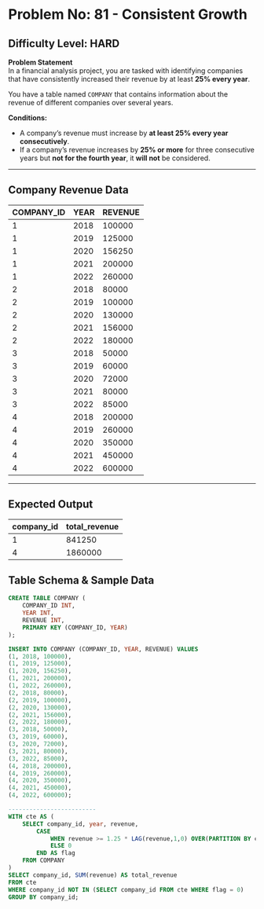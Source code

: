 # **Problem No: 81 - Consistent Growth**
## **Difficulty Level:** **HARD**  

**Problem Statement**  
In a financial analysis project, you are tasked with identifying companies that have consistently increased their revenue by at least **25% every year**.

You have a table named `COMPANY` that contains information about the revenue of different companies over several years.

**Conditions:**  
- A company’s revenue must increase by **at least 25% every year consecutively**.  
- If a company’s revenue increases by **25% or more** for three consecutive years but **not for the fourth year**, it **will not** be considered.  

---
## **Company Revenue Data**  

| COMPANY_ID | YEAR | REVENUE  |
|------------|------|---------|
| 1          | 2018 | 100000  |
| 1          | 2019 | 125000  |
| 1          | 2020 | 156250  |
| 1          | 2021 | 200000  |
| 1          | 2022 | 260000  |
| 2          | 2018 | 80000   |
| 2          | 2019 | 100000  |
| 2          | 2020 | 130000  |
| 2          | 2021 | 156000  |
| 2          | 2022 | 180000  |
| 3          | 2018 | 50000   |
| 3          | 2019 | 60000   |
| 3          | 2020 | 72000   |
| 3          | 2021 | 80000   |
| 3          | 2022 | 85000   |
| 4          | 2018 | 200000  |
| 4          | 2019 | 260000  |
| 4          | 2020 | 350000  |
| 4          | 2021 | 450000  |
| 4          | 2022 | 600000  |
--------------------------------

## **Expected Output**  

| company_id | total_revenue |
|------------|--------------|
| 1          | 841250       |
| 4          | 1860000      |


## **Table Schema & Sample Data**  

```sql
CREATE TABLE COMPANY (
    COMPANY_ID INT,
    YEAR INT,
    REVENUE INT,
    PRIMARY KEY (COMPANY_ID, YEAR)
);

INSERT INTO COMPANY (COMPANY_ID, YEAR, REVENUE) VALUES
(1, 2018, 100000),
(1, 2019, 125000),
(1, 2020, 156250),
(1, 2021, 200000),
(1, 2022, 260000),
(2, 2018, 80000),
(2, 2019, 100000),
(2, 2020, 130000),
(2, 2021, 156000),
(2, 2022, 180000),
(3, 2018, 50000),
(3, 2019, 60000),
(3, 2020, 72000),
(3, 2021, 80000),
(3, 2022, 85000),
(4, 2018, 200000),
(4, 2019, 260000),
(4, 2020, 350000),
(4, 2021, 450000),
(4, 2022, 600000);

-------------------------
WITH cte AS (
    SELECT company_id, year, revenue, 
        CASE  
            WHEN revenue >= 1.25 * LAG(revenue,1,0) OVER(PARTITION BY company_id ORDER BY year) THEN 1 
            ELSE 0 
        END AS flag
    FROM COMPANY
)
SELECT company_id, SUM(revenue) AS total_revenue 
FROM cte 
WHERE company_id NOT IN (SELECT company_id FROM cte WHERE flag = 0)
GROUP BY company_id;
